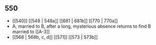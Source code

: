 ## 550
- [[540]] [[548 | 548a]] [[681 | 681b]] [[770 | 770a]] 
- A, married to B, after a long, mysterious absence returns to find B married to [[A-3]]
- [[568 | 568b, c, d]] [[571]] [[573 | 573b]] 


